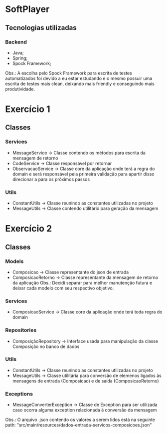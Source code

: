 # SoftPlayer

## Tecnologias utilizadas
### Backend
 - Java;
 - Spring;
 - Spock Framework;

Obs.: A escolha pelo Spock Framework para escrita de testes automatizados foi devido a eu estar estudando e o mesmo possuir uma escrita de testes mais clean, deixando mais friendly e conseguindo mais produtividade.

# Exercício 1

## Classes  
   ### Services
   - MessageService     -> Classe contendo os métodos para escrita da mensagem de retorno
   - CodeService        -> Classe responsável por retornar
   - ObservacaoService  -> Classe core da aplicação onde terá a regra do domain e será responsável pela primeira validação para apartir disso direcionar a para os próximos passos
  
   ### Utils
   - ConstantUtils      -> Classe reunindo as constantes utilizadas no projeto
   - MessageUtils       -> Classe contendo utilitário para geração da mensagem

# Exercício 2

## Classes
  ### Models
   - Composicao         -> Classe representante do json de entrada
   - ComposicaoRetorno  -> Classe representante da mensagem de retorno da aplicação
   Obs.: Decidi separar para melhor manutenção futura e deixar cada modelo com seu respectivo objetivo.
   
   ### Services
   - ComposicaoService -> Classe core da aplicação onde terá toda regra do domain
   
   ### Repositories
   - ComposiçãoRepository -> Interface usada para manipulação da classe Composição no banco de dados
   
   ### Utils
   - ConstantUtils      -> Classe reunindo as constantes utilizadas no projeto
   - MessageUtils       -> Classe utilitária para conversão de elemenos ligados às mensagens de entrada (Composicao) e de saída (ComposicaoRetorno)
   
   ### Exceptions
   - MessageConverterException -> Classe de Exception para ser utilizada caso ocorra alguma exception relacionada à conversão da mensagem


Obs.: O arquivo .json contendo os valores a serem lidos está na seguinte path: "src/main/resources/dados-entrada-servicos-composicoes.json"
